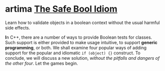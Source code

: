 # artima [The Safe Bool Idiom](https://www.artima.com/cppsource/safebool.html)

Learn how to validate objects in a boolean context without the usual harmful side effects.

**I**n C++, there are a number of ways to provide Boolean tests for classes. Such support is either provided to make usage intuitive, to support **generic programming**, or both. We shall examine four popular ways of adding support for the popular and idiomatic `if (object) {}` construct. To conclude, we will discuss a new solution, *without the pitfalls and dangers of the other four*. Let the games begin.

